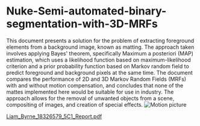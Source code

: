 # Nuke-Semi-automated-binary-segmentation-with-3D-MRFs
This document presents a solution for the problem of extracting foreground elements from a background image, known as matting. The approach taken involves applying Bayes' theorem, specifically Maximum a posteriori (MAP) estimation, which uses a likelihood function based on maximum-likelihood criterion and a prior probability function based on Markov random field to predict foreground and background pixels at the same time. The document compares the performance of 2D and 3D Markov Random Fields (MRFs) with and without motion compensation, and concludes that none of the mattes implemented here would be suitable for use in industry. The approach allows for the removal of unwanted objects from a scene, compositing of images, and creation of special effects.
![Motion picture](https://github.com/liamby/Nuke-Semi-automated-binary-segmentation-with-3D-MRFs/assets/60388361/799f0968-d749-41c6-863e-3c1b17dc0ed2)

[Liam_Byrne_18326579_5C1_Report.pdf](https://github.com/liamby/Nuke-Semi-automated-binary-segmentation-with-3D-MRFs/files/12774951/Liam_Byrne_18326579_5C1_Report.pdf)
